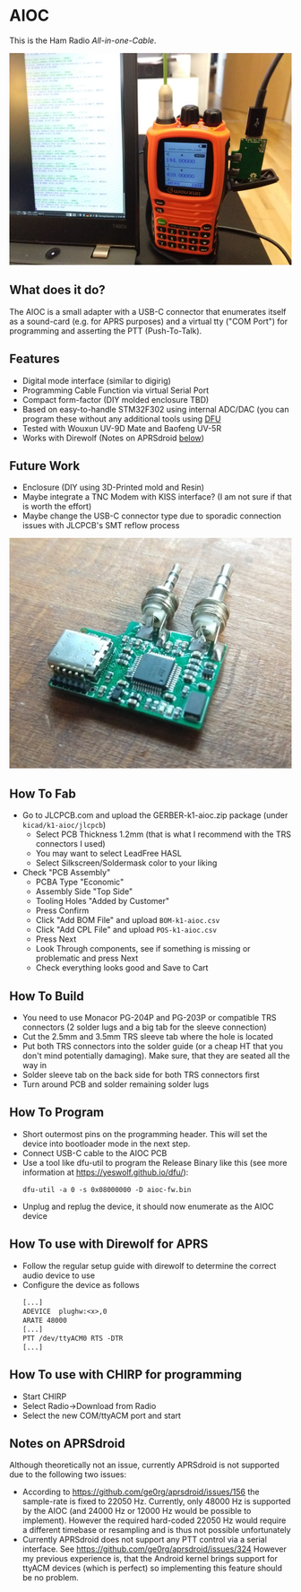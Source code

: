 # AIOC
This is the Ham Radio *All-in-one-Cable*. 

![AIOC with Wouxun and Direwolf](doc/images/k1-aioc-wouxun.jpg?raw=true "AIOC with Wouxun and Direwolf")

## What does it do?
The AIOC is a small adapter with a USB-C connector that enumerates itself as a sound-card (e.g. for APRS purposes) 
and a virtual tty ("COM Port") for programming and asserting the PTT (Push-To-Talk).

## Features ##
- Digital mode interface (similar to digirig)
- Programming Cable Function via virtual Serial Port
- Compact form-factor (DIY molded enclosure TBD)
- Based on easy-to-handle STM32F302 using internal ADC/DAC (you can program these without any additional tools using [DFU](#how-to-program)
- Tested with Wouxun UV-9D Mate and Baofeng UV-5R
- Works with Direwolf (Notes on APRSdroid [below](#notes-on-aprsdroid))

## Future Work ##
- Enclosure (DIY using 3D-Printed mold and Resin)
- Maybe integrate a TNC Modem with KISS interface? (I am not sure if that is worth the effort)
- Maybe change the USB-C connector type due to sporadic connection issues with JLCPCB's SMT reflow process

![Top side of PCB](doc/images/k1-aioc-photo.jpg?raw=true "Top side of PCB")

## How To Fab
- Go to JLCPCB.com and upload the GERBER-k1-aioc.zip package (under ``kicad/k1-aioc/jlcpcb``)
  - Select PCB Thickness 1.2mm (that is what I recommend with the TRS connectors I used)
  - You may want to select LeadFree HASL
  - Select Silkscreen/Soldermask color to your liking
- Check "PCB Assembly"
  - PCBA Type "Economic"
  - Assembly Side "Top Side"
  - Tooling Holes "Added by Customer"
  - Press Confirm
  - Click "Add BOM File" and upload ``BOM-k1-aioc.csv``
  - Click "Add CPL File" and upload ``POS-k1-aioc.csv``
  - Press Next
  - Look Through components, see if something is missing or problematic and press Next
  - Check everything looks good and Save to Cart


## How To Build
- You need to use Monacor PG-204P and PG-203P or compatible TRS connectors (2 solder lugs and a big tab for the sleeve connection)
- Cut the 2.5mm and 3.5mm TRS sleeve tab where the hole is located
- Put both TRS connectors into the solder guide (or a cheap HT that you don't mind potentially damaging). Make sure, that they are seated all the way in
- Solder sleeve tab on the back side for both TRS connectors first
- Turn around PCB and solder remaining solder lugs

## How To Program
- Short outermost pins on the programming header. This will set the device into bootloader mode in the next step.
- Connect USB-C cable to the AIOC PCB
- Use a tool like dfu-util to program the Release Binary like this (see more information at https://yeswolf.github.io/dfu/):
  ````
  dfu-util -a 0 -s 0x08000000 -D aioc-fw.bin
  ````
- Unplug and replug the device, it should now enumerate as the AIOC device

## How To use with Direwolf for APRS
- Follow the regular setup guide with direwolf to determine the correct audio device to use
- Configure the device as follows
  ````
  [...]
  ADEVICE  plughw:<x>,0
  ARATE 48000
  [...]
  PTT /dev/ttyACM0 RTS -DTR
  [...]
  ````

## How To use with CHIRP for programming
- Start CHIRP
- Select Radio->Download from Radio
- Select the new COM/ttyACM port and start

## Notes on APRSdroid
Although theoretically not an issue, currently APRSdroid is not supported due to the following two issues:
- According to https://github.com/ge0rg/aprsdroid/issues/156 the sample-rate is fixed to 22050 Hz. 
  Currently, only 48000 Hz is supported by the AIOC (and 24000 Hz or 12000 Hz would be possible to implement). 
  However the required hard-coded 22050 Hz would require a different timebase or resampling and is thus not possible unfortunately
- Currently APRSdroid does not support any PTT control via a serial interface. See https://github.com/ge0rg/aprsdroid/issues/324
  However my previous experience is, that the Android kernel brings support for ttyACM devices (which is perfect) so implementing this feature should be no problem.
